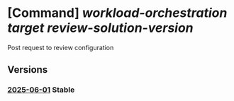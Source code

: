 # [Command] _workload-orchestration target review-solution-version_

Post request to review configuration

## Versions

### [2025-06-01](/Resources/mgmt-plane/L3N1YnNjcmlwdGlvbnMve30vcmVzb3VyY2Vncm91cHMve30vcHJvdmlkZXJzL21pY3Jvc29mdC5lZGdlL3RhcmdldHMve30vcmV2aWV3c29sdXRpb252ZXJzaW9u/2025-06-01.xml) **Stable**

<!-- mgmt-plane /subscriptions/{}/resourcegroups/{}/providers/microsoft.edge/targets/{}/reviewsolutionversion 2025-06-01 -->
